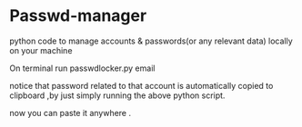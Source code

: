 # Passwd-manager
 python code to manage accounts &amp; passwords(or any relevant data) locally on your machine


On terminal run passwdlocker.py email

notice that password related to that account is automatically copied to clipboard ,by just simply running the above python script.

now you can paste it anywhere . 
